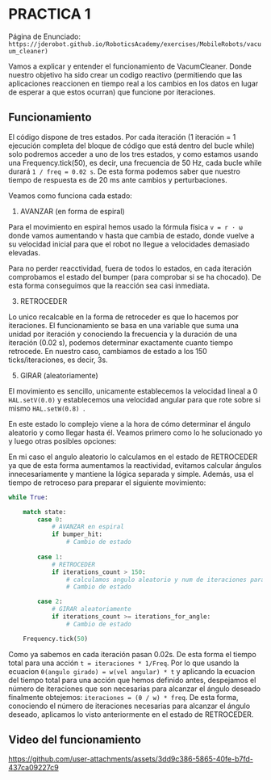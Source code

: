# PRACTICA 1

Página de Enunciado: `https://jderobot.github.io/RoboticsAcademy/exercises/MobileRobots/vacuum_cleaner)`

Vamos a explicar y entender el funcionamiento de VacumCleaner. Donde nuestro objetivo ha sido crear un codigo reactivo (permitiendo que las aplicaciones reaccionen en tiempo real a los cambios en los datos en lugar de esperar a que estos ocurran) que funcione por iteraciones.

## Funcionamiento 

El código dispone de tres estados. Por cada iteración (1 iteración = 1 ejecución completa del bloque de código que está dentro del bucle while) solo podremos acceder a uno de los tres estados, y como estamos usando una Frequency.tick(50), es decir, una frecuencia de 50 Hz, cada bucle while durará `1 / freq = 0.02 s`. De esta forma podemos saber que nuestro tiempo de respuesta es de 20 ms ante cambios y perturbaciones.

Veamos como funciona cada estado: 

1. AVANZAR (en forma de espiral)

Para el movimiento en espiral hemos usado la fórmula física  `v = r ⋅ ω` donde vamos aumentando v hasta que cambia de estado, donde vuelve a su velocidad inicial para que el robot no llegue a velocidades demasiado elevadas. 

Para no perder reacctividad, fuera de todos lo estados, en cada iteración comprobamos el estado del bumper (para comprobar si se ha chocado). De esta forma conseguimos que la reacción sea casi inmediata.

3. RETROCEDER

Lo unico recalcable en la forma de retroceder es que lo hacemos por iteraciones. El funcionamiento se basa en una variable que suma una unidad por iteración y conociendo la frecuencia y la duración de una iteración (0.02 s), podemos determinar exactamente cuanto tiempo retrocede. En nuestro caso, cambiamos de estado a los 150 ticks/iteraciones, es decir, 3s.

5. GIRAR (aleatoriamente)

El movimiento es sencillo, unicamente establecemos la velocidad lineal a 0 `HAL.setV(0.0)` y establecemos una velocidad angular para que rote sobre si mismo `HAL.setW(0.8) `.

En este estado lo complejo viene a la hora de cómo determinar el ángulo aleatorio y como llegar hasta él. Veamos primero como lo he solucionado yo y luego otras posibles opciones:

En mi caso el angulo aleatorio lo calculamos en el estado de RETROCEDER ya que de esta forma aumentamos la reactividad, evitamos calcular ángulos innecesariamente y mantiene la lógica separada y simple. Además, usa el tiempo de retroceso para preparar el siguiente movimiento: 
```python
while True:

    match state:
        case 0:
            # AVANZAR en espiral
            if bumper_hit:
                # Cambio de estado 
        
        case 1:
            # RETROCEDER
            if iterations_count > 150:
                # calculamos angulo aleatorio y num de iteraciones para girar
                # Cambio de estado

        case 2: 
            # GIRAR aleatoriamente 
            if iterations_count >= iterations_for_angle:
                # Cambio de estado

    Frequency.tick(50)
```
Como ya sabemos en cada iteración pasan 0.02s. De esta forma el tiempo total para una acción `t = iteraciones * 1/Freq`. Por lo que usando la ecuacion `θ(angulo girado) = w(vel angular) * t`
y aplicando la ecuacion del tiempo total para una acción que hemos definido antes, despejamos el número de iteraciones que son necesarias para alcanzar el ángulo deseado finalmente obtejemos: `iteraciones = (θ / w) * freq`. De esta forma, conociendo el número de iteraciones necesarias para alcanzar el ángulo deseado, aplicamos lo visto anteriormente en el estado de RETROCEDER.


## Video del funcionamiento


https://github.com/user-attachments/assets/3dd9c386-5865-40fe-b7fd-437ca09227c9


